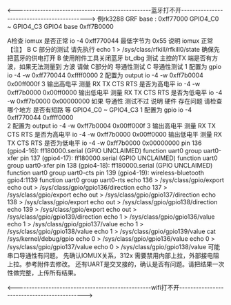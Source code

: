 

<-------------------------------------------------蓝牙打不开-------------------------------------------->
例rk3288 
GRF base : 0xff77000 
GPIO4_C0 ~ GPIO4_C3 
GPIO4 base 0xff7B0000 

A检查 iomux 是否正常 
io -4  0xff770044 
最低字节为 0x55 说明 iomux 正常 
【注】 B C 部分的测试 请先执行 echo 1 > /sys/class/rfkill/rfkill0/state 确保先把蓝牙的供电打开 
B 使用附件工具关闭蓝牙 bt_dbg 测试 主控的TX 端是否有方波，如果无法测量到 方波 请做 C部分的 导通性测试 
C 导通性测试 
1 配置为 gpio 
io -4  -w 0xff770044 0xffff0000 
2 配置为 output 
io -4 -w 0xff7b0004 0x00ff000f 
3 输出高电平 测量 RX TX CTS RTS 是否为高电平 
io -4 -w 0xff7b0000 0x00ff0000 
输出低电平 测量 RX TX CTS RTS 是否为低电平 
io -4 -w 0xff7b0000 0x00000000 
如果 导通性 测试不过 说明 硬件 存在问题 请检查哪个地方 是否有短路 等 
GPIO4_C0 ~ GPIO4_C3 
1 配置为 gpio 
io -4 0xff770044 0xffff0000  
2 配置为 output 
io -4 -w 0xff7b0004 0x00ff000f 
3 输出高电平 测量 RX TX CTS RTS 是否为高电平 
io -4 -w 0xff7b0000 0x00ff0000
输出低电平 测量 RX TX CTS RTS 是否为低电平
io -4 -w 0xff7b0000 0x00000000
pin 136 (gpio4-16): ff180000.serial (GPIO UNCLAIMED) function uart0 group uart0-xfer
pin 137 (gpio4-17): ff180000.serial (GPIO UNCLAIMED) function uart0 group uart0-xfer
pin 138 (gpio4-18): ff180000.serial (GPIO UNCLAIMED) function uart0 group uart0-cts
pin 139 (gpio4-19): wireless-bluetooth gpio4:1139 function uart0 group uart0-rts
echo 136 > /sys/class/gpio/export
echo out > /sys/class/gpio/gpio136/direction
echo 137 > /sys/class/gpio/export
echo out > /sys/class/gpio/gpio137/direction
echo 138 > /sys/class/gpio/export
echo out > /sys/class/gpio/gpio138/direction
echo 139 > /sys/class/gpio/export
echo out > /sys/class/gpio/gpio139/direction
echo 1 > /sys/class/gpio/gpio136/value
echo 1 > /sys/class/gpio/gpio137/value
echo 1 > /sys/class/gpio/gpio138/value
echo 1 > /sys/class/gpio/gpio139/value
cat /sys/kernel/debug/gpio
echo 0 > /sys/class/gpio/gpio136/value
echo 0 > /sys/class/gpio/gpio137/value
echo 0 > /sys/class/gpio/gpio138/value
可能串口导通性有问题。
先确认IOMUX关系，312x 需要禁用内部上拉，外部接电阻上拉。参考附件去修改。
还有UART是交叉接的，确认是否有问题。请把结果一次性做完整，上传所有结果。

<-------------------------------------------------wifi打不开-------------------------------------------->

